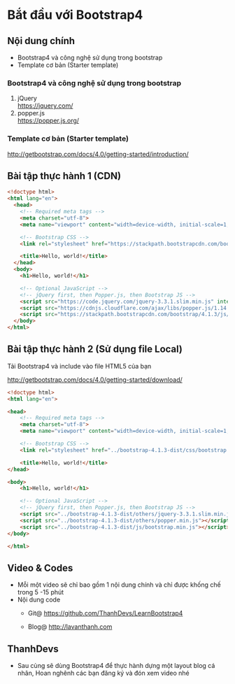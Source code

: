 Bắt đầu với Bootstrap4
======================

## Nội dung chính 

* Bootstrap4 và công nghệ sử dụng trong bootstrap
* Template cơ bản (Starter template)

### Bootstrap4 và công nghệ sử dụng trong bootstrap

1. jQuery  
  https://jquery.com/
2. popper.js  
  https://popper.js.org/

### Template cơ bản (Starter template)

http://getbootstrap.com/docs/4.0/getting-started/introduction/

## Bài tập thực hành 1 (CDN)

~~~html
<!doctype html>
<html lang="en">
  <head>
    <!-- Required meta tags -->
    <meta charset="utf-8">
    <meta name="viewport" content="width=device-width, initial-scale=1, shrink-to-fit=no">

    <!-- Bootstrap CSS -->
    <link rel="stylesheet" href="https://stackpath.bootstrapcdn.com/bootstrap/4.1.3/css/bootstrap.min.css" integrity="sha384-MCw98/SFnGE8fJT3GXwEOngsV7Zt27NXFoaoApmYm81iuXoPkFOJwJ8ERdknLPMO" crossorigin="anonymous">

    <title>Hello, world!</title>
  </head>
  <body>
    <h1>Hello, world!</h1>

    <!-- Optional JavaScript -->
    <!-- jQuery first, then Popper.js, then Bootstrap JS -->
    <script src="https://code.jquery.com/jquery-3.3.1.slim.min.js" integrity="sha384-q8i/X+965DzO0rT7abK41JStQIAqVgRVzpbzo5smXKp4YfRvH+8abtTE1Pi6jizo" crossorigin="anonymous"></script>
    <script src="https://cdnjs.cloudflare.com/ajax/libs/popper.js/1.14.3/umd/popper.min.js" integrity="sha384-ZMP7rVo3mIykV+2+9J3UJ46jBk0WLaUAdn689aCwoqbBJiSnjAK/l8WvCWPIPm49" crossorigin="anonymous"></script>
    <script src="https://stackpath.bootstrapcdn.com/bootstrap/4.1.3/js/bootstrap.min.js" integrity="sha384-ChfqqxuZUCnJSK3+MXmPNIyE6ZbWh2IMqE241rYiqJxyMiZ6OW/JmZQ5stwEULTy" crossorigin="anonymous"></script>
  </body>
</html>
~~~

## Bài tập thực hành 2 (Sử dụng file Local)

Tải Bootstrap4 và include vào file HTML5 của bạn

http://getbootstrap.com/docs/4.0/getting-started/download/

~~~html
<!doctype html>
<html lang="en">

<head>
    <!-- Required meta tags -->
    <meta charset="utf-8">
    <meta name="viewport" content="width=device-width, initial-scale=1, shrink-to-fit=no">

    <!-- Bootstrap CSS -->
    <link rel="stylesheet" href="../bootstrap-4.1.3-dist/css/bootstrap.min.css">

    <title>Hello, world!</title>
</head>

<body>
    <h1>Hello, world!</h1>

    <!-- Optional JavaScript -->
    <!-- jQuery first, then Popper.js, then Bootstrap JS -->
    <script src="../bootstrap-4.1.3-dist/others/jquery-3.3.1.slim.min.js"></script>
    <script src="../bootstrap-4.1.3-dist/others/popper.min.js"></script>
    <script src="../bootstrap-4.1.3-dist/js/bootstrap.min.js"></script>
</body>

</html>
~~~

## Video & Codes

* Mỗi một video sẽ chỉ bao gồm 1 nội dung chính và chỉ được khống chế trong 5 -15 phút 
* Nội dung code 
  - Git@
    https://github.com/ThanhDevs/LearnBootstrap4

  - Blog@
    http://lavanthanh.com

## ThanhDevs

* Sau cùng sẽ dùng Bootstrap4 để thực hành dựng một layout blog cá nhân, Hoan nghênh các bạn đăng ký và đón xem video nhé
